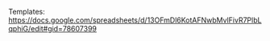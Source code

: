 Templates:
https://docs.google.com/spreadsheets/d/13OFmDl6KotAFNwbMvlFivR7PlbLqphiG/edit#gid=78607399